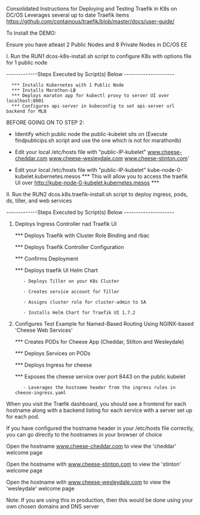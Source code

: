 Consolidated Instructions for Deploying and Testing Traefik in K8s on DC/OS 
Leverages several up to date Traefik items https://github.com/containous/traefik/blob/master/docs/user-guide/

To Install the DEMO:

Ensure you have atleast 2 Public Nodes and 8 Private Nodes in DC/OS EE

I. Run the RUN1 dcos-k8s-install.sh script to configure K8s with options file for 1 public node 

-------------Steps Executed by Script(s) Below ---------------------
      
      *** Installs Kubernetes with 1 Public Node
      *** Installs Marathon-LB 
      *** Deploys maraton app for kubectl proxy to server UI over localhost:8001
      *** Configures api-server in kubeconfig to set api-server url backend for MLB
   
   BEFORE GOING ON TO STEP 2:
   
   - Identify which public node the public-kubelet sits on (Execute findpublicips.sh script and use 
     the one which is not for marathonlb)
     
   - Edit your local /etc/hosts file with 
   "public-IP-kubelet" www.cheese-cheddar.com www.cheese-wesleydale.com www.cheese-stinton.com'
   
   - Edit your local /etc/hosts file with 
   "public-IP-kubelet" kube-node-0-kubelet.kubernetes.mesos 
   *** This will allow you to access the traefik UI over http://kube-node-0-kubelet.kubernetes.mesos ***

II. Run the RUN2 dcos.k8s.traefik-install.sh script to deploy ingress, pods, ds, tiller, and web services    
   
-------------Steps Executed by Script(s) Below ---------------------

1. Deploys Ingress Controller nad Traefik UI

    *** Deploys Traefik with Cluster Role Binding and rbac
    
    *** Deploys Traefik Controller Configuration
    
    *** Confirms Deployment
    
    *** Deploys traefik UI Helm Chart
    
          - Deploys Tiller on your K8s Cluster
          
          - Creates service account for Tiller
          
          - Assigns cluster role for cluster-admin to SA
          
          - Installs Helm Chart for Traefik UI 1.7.2  

2. Configures Test Example for Named-Based Routing Using NGINX-based 'Cheese Web Services'

   *** Creates PODs for Cheese App (Cheddar, Stilton and Wesleydale)
   
   *** Deploys Services on PODs
   
   *** Deploys Ingress for cheese
   
   *** Exposes the cheese service over port 8443 on the public kubelet 
   
          - Leverages the hostname header from the ingress rules in cheese-ingress.yaml

When you visit the Træfik dashboard, you should see a frontend for each hostname
along with a backend listing for each service with a server set up for each pod. 

If you have configured the hostname header in your /etc/hosts file correctly, you can go directly to the hostnames
in your browser of choice

Open the hostname www.cheese-cheddar.com to view the 'cheddar' welcome page

Open the hostname with www.cheese-stinton.com to view the 'stinton' welcome page

Open the hostname with www.cheese-wesleydale.com to view the 'wesleydale' welcome page

Note: If you are using this in production, then this would be done using your own chosen domains and DNS server
